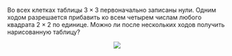 Во всех клетках таблицы $3\times 3$  первоначально записаны нули. Одним ходом разрешается прибавить ко всем четырем числам любого квадрата $2\times 2$  по  единице. Можно ли после нескольких ходов получить нарисованную таблицу?
<p align="center"><img src="https://matol.nomomon.repl.co/http:&&matol.kz&images&19&2007_8_1.jpg" height=""></p>